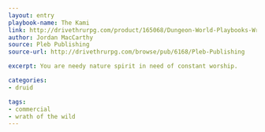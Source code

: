 ```yaml
---
layout: entry
playbook-name: The Kami
link: http://drivethrurpg.com/product/165068/Dungeon-World-Playbooks-Wrath-of-the-Wild-Bundle
author: Jordan MacCarthy
source: Pleb Publishing
source-url: http://drivethrurpg.com/browse/pub/6168/Pleb-Publishing

excerpt: You are needy nature spirit in need of constant worship.

categories:
- druid

tags:
- commercial
- wrath of the wild
---
```

